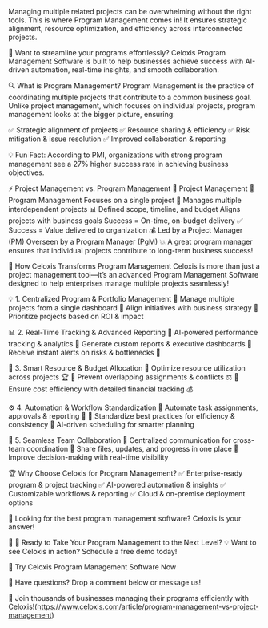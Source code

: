 Managing multiple related projects can be overwhelming without the right tools. This is where Program Management comes in! It ensures strategic alignment, resource optimization, and efficiency across interconnected projects.

🎯 Want to streamline your programs effortlessly? Celoxis Program Management Software is built to help businesses achieve success with AI-driven automation, real-time insights, and smooth collaboration.

🔍 What is Program Management?
Program Management is the practice of coordinating multiple projects that contribute to a common business goal. Unlike project management, which focuses on individual projects, program management looks at the bigger picture, ensuring:

✅ Strategic alignment of projects
✅ Resource sharing & efficiency
✅ Risk mitigation & issue resolution
✅ Improved collaboration & reporting

💡 Fun Fact: According to PMI, organizations with strong program management see a 27% higher success rate in achieving business objectives.

⚡ Project Management vs. Program Management
🎯 Project Management	🚀 Program Management
Focuses on a single project 📌	Manages multiple interdependent projects 📊
Defined scope, timeline, and budget	Aligns projects with business goals
Success = On-time, on-budget delivery ✅	Success = Value delivered to organization 💰
Led by a Project Manager (PM)	Overseen by a Program Manager (PgM)
💥 A great program manager ensures that individual projects contribute to long-term business success!

🚀 How Celoxis Transforms Program Management
Celoxis is more than just a project management tool—it’s an advanced Program Management Software designed to help enterprises manage multiple projects seamlessly!

💡 1. Centralized Program & Portfolio Management
🔹 Manage multiple projects from a single dashboard
🔹 Align initiatives with business strategy
🔹 Prioritize projects based on ROI & impact

📊 2. Real-Time Tracking & Advanced Reporting
🔹 AI-powered performance tracking & analytics
🔹 Generate custom reports & executive dashboards
🔹 Receive instant alerts on risks & bottlenecks 🚨

📌 3. Smart Resource & Budget Allocation
🔹 Optimize resource utilization across projects 🏆
🔹 Prevent overlapping assignments & conflicts ⚖️
🔹 Ensure cost efficiency with detailed financial tracking 💰

⚙️ 4. Automation & Workflow Standardization
🔹 Automate task assignments, approvals & reporting 🔄
🔹 Standardize best practices for efficiency & consistency
🔹 AI-driven scheduling for smarter planning

📢 5. Seamless Team Collaboration
🔹 Centralized communication for cross-team coordination
🔹 Share files, updates, and progress in one place
🔹 Improve decision-making with real-time visibility

🏆 Why Choose Celoxis for Program Management?
✅ Enterprise-ready program & project tracking
✅ AI-powered automation & insights
✅ Customizable workflows & reporting
✅ Cloud & on-premise deployment options

📍 Looking for the best program management software? Celoxis is your answer!

📢 🚀 Ready to Take Your Program Management to the Next Level?
💡 Want to see Celoxis in action? Schedule a free demo today!

🔗 Try Celoxis Program Management Software Now

📩 Have questions? Drop a comment below or message us!

📢 Join thousands of businesses managing their programs efficiently with Celoxis!(https://www.celoxis.com/article/program-management-vs-project-management)
